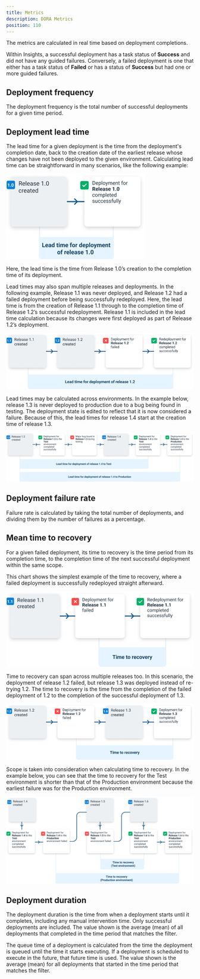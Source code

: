 ```yaml
---
title: Metrics
description: DORA Metrics
position: 110
---
```


The metrics are calculated in real time based on deployment completions.

Within Insights, a successful deployment has a task status of **Success** and did not have any guided failures.  Conversely, a failed deployment is one that either has a task status of **Failed** or has a status of **Success** but had one or more guided failures.

## Deployment frequency

The deployment frequency is the total number of successful deployments for a given time period.

## Deployment lead time

The lead time for a given deployment is the time from the deployment's completion date, back to the creation date of the earliest release whose changes have not been deployed to the given environment.
Calculating lead time can be straightforward in many scenarios, like the following example:

![Lead Time Example 0](images/lead-time-example-0.png) 

Here, the lead time is the time from Release 1.0’s creation to the completion time of its deployment.

Lead times may also span multiple releases and deployments.  In the following example, Release 1.1 was never deployed, and Release 1.2 had a failed deployment before being successfully redeployed. Here, the lead time is from the creation of Release 1.1 through to the completion time of Release 1.2’s successful redeployment.  Release 1.1 is included in the lead time calculation because its changes were first deployed as part of Release 1.2’s deployment.

![Lead Time Example 1](images/lead-time-example-1.png)

Lead times may be calculated across environments.  In the example below, release 1.3 is never deployed to production due to a bug being found in testing. The deployment state is edited to reflect that it is now considered a failure.  Because of this, the lead times for release 1.4 start at the creation time of release 1.3.

![Lead Time Example 2](images/lead-time-example-2.png)

## Deployment failure rate

Failure rate is calculated by taking the total number of deployments, and dividing them by the number of failures as a percentage.

## Mean time to recovery

For a given failed deployment, its time to recovery is the time period from its completion time, to the completion time of the next successful deployment within the same scope.

This chart shows the simplest example of the time to recovery, where a failed deployment is successfully redeployed straight afterward.

![Mean Time To Recovery Example 0](images/mean-time-to-recovery-example-0.png)

Time to recovery can span across multiple releases too.  In this scenario, the deployment of release 1.2 failed, but release 1.3 was deployed instead of re-trying 1.2.  The time to recovery is the time from the completion of the failed deployment of 1.2 to the completion of the successful deployment of 1.3.

![Mean Time To Recovery Example 1](images/mean-time-to-recovery-example-1.png)

Scope is taken into consideration when calculating time to recovery.  In the example below, you can see that the time to recovery for the Test environment is shorter than that of the Production environment because the earliest failure was for the Production environment.

![Mean Time To Recovery Example 2](images/mean-time-to-recovery-example-2.png)


## Deployment duration

The deployment duration is the time from when a deployment starts until it completes, including any manual intervention time. Only successful deployments are included. The value shown is the average (mean) of all deployments that completed in the time period that matches the filter.
          
The queue time of a deployment is calculated from the time the deployment is queued until the time it starts executing. If a deployment is scheduled to execute in the future, that future time is used. The value shown is the average (mean) for all deployments that started in the time period that matches the filter.
